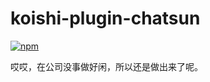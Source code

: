 # koishi-plugin-chatsun

[![npm](https://img.shields.io/npm/v/koishi-plugin-chatsun?style=flat-square)](https://www.npmjs.com/package/koishi-plugin-chatsun)

哎哎，在公司没事做好闲，所以还是做出来了呢。

